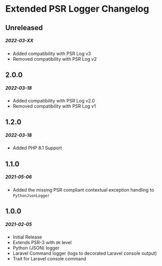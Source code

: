 # Extended PSR Logger Changelog

## Unreleased
##### 2022-03-XX

- Added compatibility with PSR Log v3
- Removed compatibility with PSR Log v2

## 2.0.0
##### 2022-03-18

- Added compatibility with PSR Log v2.0
- Removed compatibility with PSR Log v1

## 1.2.0
##### 2022-03-18

- Added PHP 8.1 Support

## 1.1.0
##### 2021-05-06

- Added the missing PSR compliant contextual exception handling to `PythonJsonLogger`

## 1.0.0
##### 2021-02-05

- Initial Release
- Extends PSR-3 with `OK` level
- Python (JSON) logger
- Laravel Command logger (logs to decorated Laravel console output)
- Trait for Laravel console command
